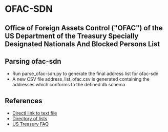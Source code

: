 # OFAC-SDN

## Office of Foreign Assets Control ("OFAC") of the US Department of the Treasury Specially Designated Nationals And Blocked Persons List


## Parsing ofac-sdn 
 - Run parse_ofac-sdn.py to generate the final address list for ofac-sdn
 - A new CSV file address_list_ofac.csv is generated containing the addresses which conforms to the defined db schema 



## References

 - [Directl link to text file](https://www.treasury.gov/ofac/downloads/sdnlist.txt)
 - [Directory of lists](https://home.treasury.gov/policy-issues/financial-sanctions/specially-designated-nationals-and-blocked-persons-list-sdn-human-readable-lists)
 - [US Treasury FAQ](https://home.treasury.gov/policy-issues/financial-sanctions/faqs/topic/1626)

